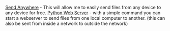 [Send Anywhere](https://send-anywhere.com) - This will allow me to easily send files from any device to any device for free. 
[Python Web Server](https://pythonbasics.org/webserver/) - with a simple command you can start a webserver to send files from one local computer to another. (this can also be sent from inside a network to outside the network)